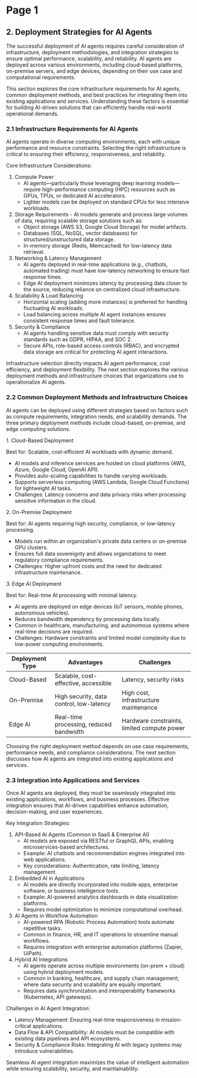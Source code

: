 # Page 1

## 2. Deployment Strategies for AI Agents

The successful deployment of AI agents requires careful consideration of infrastructure, deployment methodologies, and integration strategies to ensure optimal performance, scalability, and reliability. AI agents are deployed across various environments, including cloud-based platforms, on-premise servers, and edge devices, depending on their use case and computational requirements.

This section explores the core infrastructure requirements for AI agents, common deployment methods, and best practices for integrating them into existing applications and services. Understanding these factors is essential for building AI-driven solutions that can efficiently handle real-world operational demands.

### 2.1 Infrastructure Requirements for AI Agents

AI agents operate in diverse computing environments, each with unique performance and resource constraints. Selecting the right infrastructure is critical to ensuring their efficiency, responsiveness, and reliability.

Core Infrastructure Considerations:

1. Compute Power
   * AI agents—particularly those leveraging deep learning models—require high-performance computing (HPC) resources such as GPUs, TPUs, or dedicated AI accelerators.
   * Lighter models can be deployed on standard CPUs for less intensive workloads.
2. Storage Requirements - AI models generate and process large volumes of data, requiring scalable storage solutions such as:
   * Object storage (AWS S3, Google Cloud Storage) for model artifacts.
   * Databases (SQL, NoSQL, vector databases) for structured/unstructured data storage.
   * In-memory storage (Redis, Memcached) for low-latency data retrieval.
3. Networking & Latency Management
   * AI agents deployed in real-time applications (e.g., chatbots, automated trading) must have low-latency networking to ensure fast response times.
   * Edge AI deployment minimizes latency by processing data closer to the source, reducing reliance on centralized cloud infrastructure.
4. Scalability & Load Balancing
   * Horizontal scaling (adding more instances) is preferred for handling fluctuating AI workloads.
   * Load balancing across multiple AI agent instances ensures consistent response times and fault tolerance.
5. Security & Compliance
   * AI agents handling sensitive data must comply with security standards such as GDPR, HIPAA, and SOC 2.
   * Secure APIs, role-based access controls (RBAC), and encrypted data storage are critical for protecting AI agent interactions.

Infrastructure selection directly impacts AI agent performance, cost efficiency, and deployment flexibility. The next section explores the various deployment methods and infrastructure choices that organizations use to operationalize AI agents.

### 2.2 Common Deployment Methods and Infrastructure Choices

AI agents can be deployed using different strategies based on factors such as compute requirements, integration needs, and scalability demands. The three primary deployment methods include cloud-based, on-premise, and edge computing solutions.

1\. Cloud-Based Deployment

Best for: Scalable, cost-efficient AI workloads with dynamic demand.

* AI models and inference services are hosted on cloud platforms (AWS, Azure, Google Cloud, OpenAI API).
* Provides auto-scaling capabilities to handle varying workloads.
* Supports serverless computing (AWS Lambda, Google Cloud Functions) for lightweight AI tasks.
* Challenges: Latency concerns and data privacy risks when processing sensitive information in the cloud.

2\. On-Premise Deployment

Best for: AI agents requiring high security, compliance, or low-latency processing.

* Models run within an organization's private data centers or on-premise GPU clusters.
* Ensures full data sovereignty and allows organizations to meet regulatory compliance requirements.
* Challenges: Higher upfront costs and the need for dedicated infrastructure maintenance.

3\. Edge AI Deployment

Best for: Real-time AI processing with minimal latency.

* AI agents are deployed on edge devices (IoT sensors, mobile phones, autonomous vehicles).
* Reduces bandwidth dependency by processing data locally.
* Common in healthcare, manufacturing, and autonomous systems where real-time decisions are required.
* Challenges: Hardware constraints and limited model complexity due to low-power computing environments.

| Deployment Type | Advantages                               | Challenges                                  |
| --------------- | ---------------------------------------- | ------------------------------------------- |
| Cloud-Based     | Scalable, cost-effective, accessible     | Latency, security risks                     |
| On-Premise      | High security, data control, low-latency | High cost, infrastructure maintenance       |
| Edge AI         | Real-time processing, reduced bandwidth  | Hardware constraints, limited compute power |

Choosing the right deployment method depends on use case requirements, performance needs, and compliance considerations. The next section discusses how AI agents are integrated into existing applications and services.

### 2.3 Integration into Applications and Services

Once AI agents are deployed, they must be seamlessly integrated into existing applications, workflows, and business processes. Effective integration ensures that AI-driven capabilities enhance automation, decision-making, and user experiences.

Key Integration Strategies:

1. API-Based AI Agents (Common in SaaS & Enterprise AI)
   * AI models are exposed via RESTful or GraphQL APIs, enabling microservices-based architectures.
   * Example: AI chatbots and recommendation engines integrated into web applications.
   * Key considerations: Authentication, rate limiting, latency management.
2. Embedded AI in Applications
   * AI models are directly incorporated into mobile apps, enterprise software, or business intelligence tools.
   * Example: AI-powered analytics dashboards in data visualization platforms.
   * Requires model optimization to minimize computational overhead.
3. AI Agents in Workflow Automation
   * AI-powered RPA (Robotic Process Automation) tools automate repetitive tasks.
   * Common in finance, HR, and IT operations to streamline manual workflows.
   * Requires integration with enterprise automation platforms (Zapier, UiPath).
4. Hybrid AI Integrations
   * AI agents operate across multiple environments (on-prem + cloud) using hybrid deployment models.
   * Common in banking, healthcare, and supply chain management, where data security and scalability are equally important.
   * Requires data synchronization and interoperability frameworks (Kubernetes, API gateways).

Challenges in AI Agent Integration:

* Latency Management: Ensuring real-time responsiveness in mission-critical applications.
* Data Flow & API Compatibility: AI models must be compatible with existing data pipelines and API ecosystems.
* Security & Compliance Risks: Integrating AI with legacy systems may introduce vulnerabilities.

Seamless AI agent integration maximizes the value of intelligent automation while ensuring scalability, security, and maintainability.

